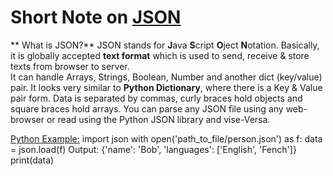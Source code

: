 # Short Note on [JSON][2]

** What is JSON?**
JSON stands for **J**ava **S**cript **O**ject **N**otation. 
Basically, it is globally accepted **text format** which is used to send, receive & store texts from browser to server.  
It can handle Arrays, Strings, Boolean, Number and another dict (key/value) pair.
It looks very similar to **Python Dictionary**, where there is a Key & Value pair form. Data is separated by commas, curly braces hold objects and square braces hold arrays.
You can parse any JSON file using any web-browser or read using the Python JSON library and vise-Versa. 

[Python Example:][1]
import json
with open('path_to_file/person.json') as f:
  data = json.load(f)
Output: {'name': 'Bob', 'languages': ['English', 'Fench']}
print(data)

[1]: https://www.programiz.com/python-programming/json
[2]: https://www.w3schools.com/js/js_json_intro.asp
